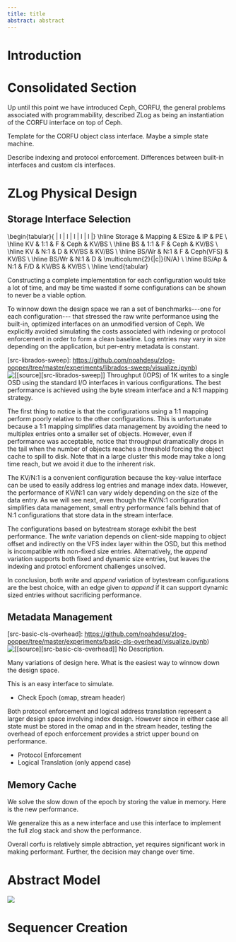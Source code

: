 ```yaml
---
title: title
abstract: abstract
---
```


# Introduction

# Consolidated Section

Up until this point we have introduced Ceph, CORFU, the general problems
associated with programmability, described ZLog as being an instantiation of
the CORFU interface on top of Ceph.

Template for the CORFU object class interface. Maybe a simple state machine.

Describe indexing and protocol enforcement.
Differences between built-in interfaces and custom cls interfaces.

# ZLog Physical Design

## Storage Interface Selection

\begin{tabular}{ | l | l | l | l | l |}
\hline
Storage & Mapping & ESize & IP & PE \\ \hline
KV      & 1:1     & F     & Ceph  & KV/BS \\ \hline
BS      & 1:1     & F     & Ceph  & KV/BS \\ \hline
KV      & N:1     & D     & KV/BS & KV/BS \\ \hline
BS/Wr   & N:1     & F     & Ceph(VFS)   & KV/BS \\ \hline
BS/Wr   & N:1     & D     & \multicolumn{2}{|c|}{N/A} \\ \hline
BS/Ap   & N:1     & F/D   & KV/BS & KV/BS \\
\hline
\end{tabular}

Constructing a complete implementation for each configuration would take
a lot of time, and may be time wasted if some configurations can be shown
to never be a viable option.

To winnow down the design space we ran a set of benchmarks---one for each
configuration--- that stressed the raw write performance using the built-in,
optimized interfaces on an unmodified version of Ceph. We explicitly avoided
simulating the costs associated with indexing or protocol enforcement in order
to form a clean baseline. Log entries may vary in size depending on the
application, but per-entry metadata is constant.

[src-librados-sweep]: https://github.com/noahdesu/zlog-popper/tree/master/experiments/librados-sweep/visualize.ipynb)
![\[[source][src-librados-sweep]\] Throughput (IOPS) of 1K writes to a single
OSD using the standard I/O interfaces in various configurations. The best performance is achieved using
the byte stream interface and a N:1 mapping strategy.](experiments/librados-sweep/output.soft.reset.png)

The first thing to notice is that the configurations using a 1:1 mapping
perform poorly relative to the other configurations. This is unfortunate
because a 1:1 mapping simplifies data management by avoiding the need to
multiplex entries onto a smaller set of objects. However, even if performance
was acceptable, notice that throughput dramatically drops in the tail when the
number of objects reaches a threshold forcing the object cache to spill to
disk. Note that in a large cluster this mode may take a long time reach,
but we avoid it due to the inherent risk.

The KV/N:1 is a convenient configuration because the key-value interface
can be used to easily address log entries and manage index data. However, the
performance of KV/N:1 can vary widely depending on the size of the data entry.
As we will see next, even though the KV/N:1 configuration simplifies data
management, small entry performance falls behind that of N:1 configurations
that store data in the stream interface.

The configurations based on bytestream storage exhibit the best performance.
The *write* variation depends on client-side mapping to object offset and
indirectly on the VFS index layer within the OSD, but this method is
incompatible with non-fixed size entries. Alternatively, the *append* variation
supports both fixed and dynamic size entries, but leaves the indexing and
protocl enforcment challenges unsolved.

In conclusion, both *write* and *append* variation of bytestream configurations
are the best choice, with an edge given to *append* if it can support dynamic
sized entries without sacrificing performance.

## Metadata Management

[src-basic-cls-overhead]: https://github.com/noahdesu/zlog-popper/tree/master/experiments/basic-cls-overhead/visualize.ipynb)
![\[[source][src-basic-cls-overhead]\] No Description.](experiments/basic-cls-overhead/output.1024.soft.reset.png)

Many variations of design here. What is the easiest way to 
winnow down the design space.

This is an easy interface to simulate.
- Check Epoch (omap, stream header)

Both protocol enforcement and logical address translation
represent a larger design space involving index design. However
since in either case all state must be stored in the omap and
in the stream header, testing the overhead of epoch enforcement
provides a strict upper bound on performance.

- Protocol Enforcement
- Logical Translation (only append case)

## Memory Cache

We solve the slow down of the epoch by storing the value in memory. Here is the new performance.

We generalize this as a new interface and use this interface to implement the full
zlog stack and show the performance.

Overall corfu is relatively simple abtraction, yet requires significant
work in making performant. Further, the decision may change over time.

# Abstract Model

![](experiments/throughput-sweep/output.png)

# Sequencer Creation
